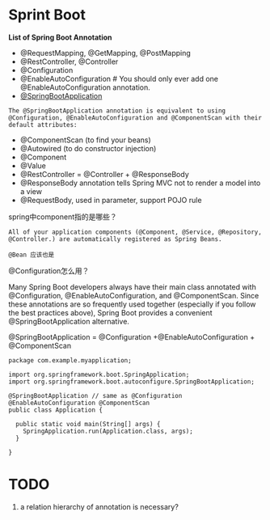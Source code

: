 # Sprint Boot


**List of Spring Boot Annotation**
- @RequestMapping, @GetMapping, @PostMapping
- @RestController, @Controller
- @Configuration
- @EnableAutoConfiguration  # You should only ever add one @EnableAutoConfiguration annotation.
- [@SpringBootApplication](https://docs.spring.io/spring-boot/docs/current/reference/html/using-boot-using-springbootapplication-annotation.html)
```
The @SpringBootApplication annotation is equivalent to using @Configuration, @EnableAutoConfiguration and @ComponentScan with their default attributes:
```
- @ComponentScan (to find your beans)
- @Autowired (to do constructor injection)
- @Component
- @Value
- @RestController = @Controller + @ResponseBody
- @ResponseBody annotation tells Spring MVC not to render a model into a view
- @RequestBody, used in parameter, support POJO rule


spring中component指的是哪些？
```
All of your application components (@Component, @Service, @Repository, @Controller.) are automatically registered as Spring Beans.

@Bean 应该也是
```

@Configuration怎么用？

Many Spring Boot developers always have their main class annotated with @Configuration, @EnableAutoConfiguration, and @ComponentScan. Since these annotations are so frequently used together (especially if you follow the best practices above), Spring Boot provides a convenient @SpringBootApplication alternative.


@SpringBootApplication = @Configuration +@EnableAutoConfiguration + @ComponentScan

```
package com.example.myapplication;

import org.springframework.boot.SpringApplication;
import org.springframework.boot.autoconfigure.SpringBootApplication;

@SpringBootApplication // same as @Configuration @EnableAutoConfiguration @ComponentScan
public class Application {

  public static void main(String[] args) {
    SpringApplication.run(Application.class, args);
  }

}
```

# TODO

1. a relation hierarchy of annotation is necessary?

